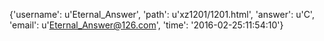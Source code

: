 {'username': u'Eternal_Answer', 'path': u'xz1201/1201.html', 'answer': u'C', 'email': u'Eternal_Answer@126.com', 'time': '2016-02-25:11:54:10'}